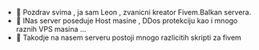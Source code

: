 - 👋 Pozdrav svima , ja sam Leon , zvanicni kreator Fivem.Balkan servera.
- 👀 INas server poseduje Host masine , DDos protekciju kao i mnogo raznih VPS masina ...
- 🌱 Takodje na nasem serveru postoji mnogo razlicitih skripti za fivem
<!---
FivemBalkan/FivemBalkan is a ✨ special ✨ repository because its `README.md` (this file) appears on your GitHub profile.
You can click the Preview link to take a look at your changes.
--->
